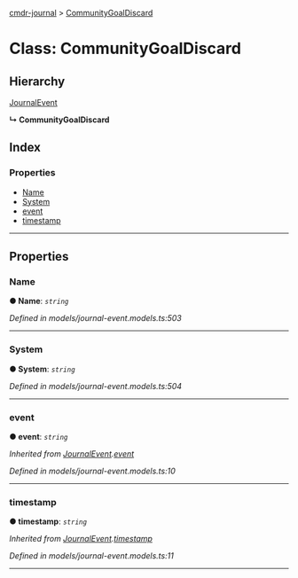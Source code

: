 [cmdr-journal](../README.md) > [CommunityGoalDiscard](../classes/communitygoaldiscard.md)



# Class: CommunityGoalDiscard

## Hierarchy


 [JournalEvent](journalevent.md)

**↳ CommunityGoalDiscard**







## Index

### Properties

* [Name](communitygoaldiscard.md#name)
* [System](communitygoaldiscard.md#system)
* [event](communitygoaldiscard.md#event)
* [timestamp](communitygoaldiscard.md#timestamp)



---
## Properties
<a id="name"></a>

###  Name

**●  Name**:  *`string`* 

*Defined in models/journal-event.models.ts:503*





___

<a id="system"></a>

###  System

**●  System**:  *`string`* 

*Defined in models/journal-event.models.ts:504*





___

<a id="event"></a>

###  event

**●  event**:  *`string`* 

*Inherited from [JournalEvent](journalevent.md).[event](journalevent.md#event)*

*Defined in models/journal-event.models.ts:10*





___

<a id="timestamp"></a>

###  timestamp

**●  timestamp**:  *`string`* 

*Inherited from [JournalEvent](journalevent.md).[timestamp](journalevent.md#timestamp)*

*Defined in models/journal-event.models.ts:11*





___


